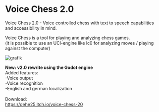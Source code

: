 # Voice Chess 2.0
Voice Chess 2.0 - Voice controlled chess with text to speech capabilities and accessibility in mind.

Voice Chess is a tool for playing and analyzing chess games.<br>
(it is possible to use an UCI-engine like lc0 for analyzing moves / playing against the computer)

![grafik](https://user-images.githubusercontent.com/18600621/153008391-e38997a7-ecb6-45bb-a0a8-46d1f606775d.png)


<b>New: v2.0 rewrite using the Godot engine</b><br>
Added features:<br>
-Voice output<br>
-Voice recognition<br>
-English and german localization<br>
<br>
Download:<br>
https://dehe25.itch.io/voice-chess-20

